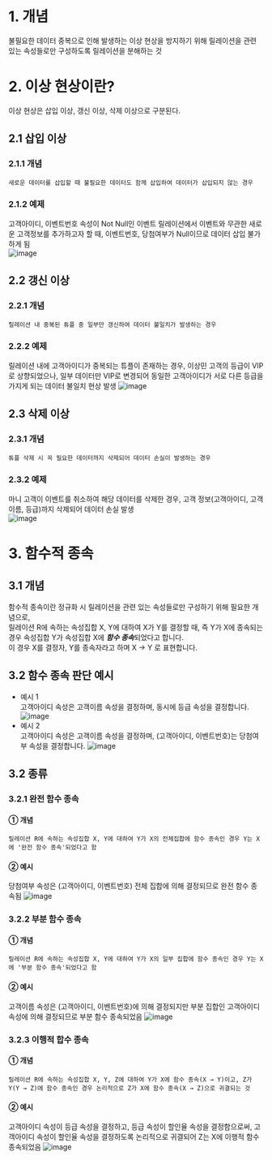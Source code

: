 # 1. 개념
불필요한 데이터 중복으로 인해 발생하는 이상 현상을 방지하기 위해 릴레이션을 관련 있는 속성들로만 구성하도록 릴레이션을 분해하는 것
# 2. 이상 현상이란?
이상 현상은 삽입 이상, 갱신 이상, 삭제 이상으로 구분된다.
## 2.1 삽입 이상
### 2.1.1 개념
    새로운 데이터를 삽입할 때 불필요한 데이터도 함께 삽입하여 데이터가 삽입되지 않는 경우  
### 2.1.2 예제
고객아이디, 이벤트번호 속성이 Not Null인 이벤트 릴레이션에서 이벤트와 무관한 새로운 고객정보를 추가하고자 할 때, 이벤트번호, 당첨여부가 Null이므로 데이터 삽입 불가하게 됨  
![image](https://user-images.githubusercontent.com/62678386/191034169-f87a2d50-9e3d-49f9-8e5a-06514a40fe48.png)

## 2.2 갱신 이상
### 2.2.1 개념
    릴레이션 내 중복된 튜플 중 일부만 갱신하여 데이터 불일치가 발생하는 경우
### 2.2.2 예제 
릴레이션 내에 고객아이디가 중복되는 튜플이 존재하는 경우, 이상민 고객의 등급이 VIP로 상향되었으나, 일부 데이터만 VIP로 변경되어 동일한 고객아이디가 서로 다른 등급을 가지게 되는 데이터 불일치 현상 발생
![image](https://user-images.githubusercontent.com/62678386/191035063-11bee8de-5ad1-4982-8ce6-dec31fdfed88.png)

## 2.3 삭제 이상
### 2.3.1 개념
    튜플 삭제 시 꼭 필요한 데이터까지 삭제되어 데이터 손실이 발생하는 경우
### 2.3.2 예제
마니 고객이 이벤트를 취소하여 해당 데이터를 삭제한 경우, 고객 정보(고객아이디, 고객이름, 등급)까지 삭제되어 데이터 손실 발생  
![image](https://user-images.githubusercontent.com/62678386/191036177-3995f3d4-95b8-44e3-ac02-f3245ae93d12.png)


# 3. 함수적 종속
## 3.1 개념
함수적 종속이란 정규화 시 릴레이션을 관련 있는 속성들로만 구성하기 위해 필요한 개념으로,  
릴레이션 R에 속하는 속성집합 X, Y에 대하여 X가 Y를 결정할 때, 즉 Y가 X에 종속되는 경우 속성집합 Y가 속성집합 X에 ***함수 종속***되었다고 합니다.  
이 경우 X를 결정자, Y를 종속자라고 하며 X → Y 로 표현합니다.
## 3.2 함수 종속 판단 예시
- 예시 1  
고객아이디 속성은 고객이름 속성을 결정하며, 동시에 등급 속성을 결정합니다.
![image](https://user-images.githubusercontent.com/62678386/191040523-75ca7b73-555c-4959-b13f-e6da04aa66a4.png)  
- 예시 2  
고객아이디 속성은 고객이름 속성을 결정하며, (고객아이디, 이벤트번호)는 당첨여부 속성을 결정합니다.
![image](https://user-images.githubusercontent.com/62678386/191042121-12b42d06-369d-486d-a123-1616cca669e2.png)

## 3.2 종류
### 3.2.1 완전 함수 종속
#### ① 개념
    릴레이션 R에 속하는 속성집합 X, Y에 대하여 Y가 X의 전체집합에 함수 종속인 경우 Y는 X에 '완전 함수 종속'되었다고 함
#### ② 예시
당첨여부 속성은 (고객아이디, 이벤트번호) 전체 집합에 의해 결정되므로 완전 함수 종속됨
![image](https://user-images.githubusercontent.com/62678386/191042907-e61149c8-dfd2-44d8-95fc-bdde6319cb26.png)
### 3.2.2 부분 함수 종속
#### ① 개념
    릴레이션 R에 속하는 속성집합 X, Y에 대하여 Y가 X의 일부 집합에 함수 종속인 경우 Y는 X에 '부분 함수 종속'되었다고 함
#### ② 예시
고객이름 속성은 (고객아이디, 이벤트번호)에 의해 결정되지만 부분 집합인 고객아이디 속성에 의해 결정되므로 부분 함수 종속되었음
![image](https://user-images.githubusercontent.com/62678386/191043724-094aa24a-bb9c-4dfc-9a9a-45b75130b9c0.png)
### 3.2.3 이행적 합수 종속
#### ① 개념
    릴레이션 R에 속하는 속성집합 X, Y, Z에 대하여 Y가 X에 함수 종속(X → Y)이고, Z가 Y(Y → Z)에 함수 종속인 경우 논리적으로 Z가 X에 함수 종속(X → Z)으로 귀결되는 것
#### ② 예시
고객아이디 속성이 등급 속성을 결정하고, 등급 속성이 할인율 속성을 결정함으로써, 고객아이디 속성이 할인율 속성을 결정하도록 논리적으로 귀결되어 Z는 X에 이행적 함수 종속되었음
![image](https://user-images.githubusercontent.com/62678386/191045738-cd9d86f5-427f-4a07-a73d-593099930dba.png)